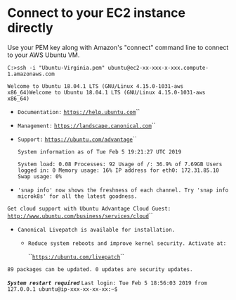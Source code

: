 # Connect to your EC2 instance directly

Use your PEM key along with Amazon's "connect" command line to connect to your AWS Ubuntu VM.

`C:>ssh -i "Ubuntu-Virginia.pem" ubuntu@ec2-xx-xxx-x-xxx.compute-1.amazonaws.com` 

`Welcome to Ubuntu 18.04.1 LTS (GNU/Linux 4.15.0-1031-aws x86_64)Welcome to Ubuntu 18.04.1 LTS (GNU/Linux 4.15.0-1031-aws x86_64)`

* `Documentation:`  [`https://help.ubuntu.com`](https://help.ubuntu.com)\`\`
* `Management:`     [`https://landscape.canonical.com`](https://landscape.canonical.com)\`\`
* `Support:` [`https://ubuntu.com/advantage`](https://ubuntu.com/advantage)\`\`

  `System information as of Tue Feb 5 19:21:27 UTC 2019`

  `System load: 0.08 Processes: 92 Usage of /: 36.9% of 7.69GB Users logged in: 0 Memory usage: 16% IP address for eth0: 172.31.85.10 Swap usage: 0%`

* `'snap info' now shows the freshness of each channel. Try 'snap info microk8s' for all the latest goodness.`

`Get cloud support with Ubuntu Advantage Cloud Guest:` [`http://www.ubuntu.com/business/services/cloud`](http://www.ubuntu.com/business/services/cloud)\`\`

* `Canonical Livepatch is available for installation.`
  * `Reduce system reboots and improve kernel security. Activate at:`

    \`\`[`https://ubuntu.com/livepatch`](https://ubuntu.com/livepatch)\`\`

`89 packages can be updated. 0 updates are security updates.`

 _**`System restart required`**_  `Last login: Tue Feb 5 18:56:03 2019 from 127.0.0.1 ubuntu@ip-xxx-xx-xx-xx:~$`



